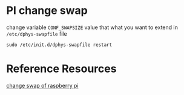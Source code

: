# PI change swap

change variable `CONF_SWAPSIZE` value that what you want to extend in `/etc/dphys-swapfile` file

```
sudo /etc/init.d/dphys-swapfile restart
```

# Reference Resources
[change swap of raspberry pi](https://blog.csdn.net/BQL_Email/article/details/80049263)